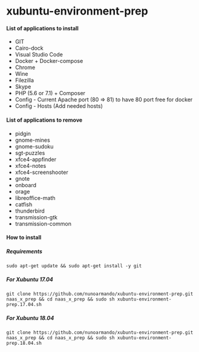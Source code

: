 # xubuntu-environment-prep

#### List of applications to install

- GIT
- Cairo-dock
- Visual Studio Code
- Docker + Docker-compose
- Chrome
- Wine
- Filezilla
- Skype
- PHP (5.6 or 7.1) + Composer
- Config - Current Apache port (80 => 81) to have 80 port free for docker
- Config - Hosts (Add needed hosts)

#### List of applications to remove

- pidgin
- gnome-mines
- gnome-sudoku
- sgt-puzzles
- xfce4-appfinder
- xfce4-notes
- xfce4-screenshooter
- gnote
- onboard
- orage
- libreoffice-math
- catfish
- thunderbird
- transmission-gtk
- transmission-common


#### How to install

##### Requirements

```
sudo apt-get update && sudo apt-get install -y git
```

##### For Xubuntu 17.04

```
git clone https://github.com/nunoarmando/xubuntu-environment-prep.git naas_x_prep && cd naas_x_prep && sudo sh xubuntu-environment-prep.17.04.sh
```

##### For Xubuntu 18.04

```
git clone https://github.com/nunoarmando/xubuntu-environment-prep.git naas_x_prep && cd naas_x_prep && sudo sh xubuntu-environment-prep.18.04.sh
```

